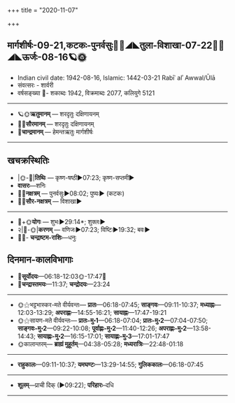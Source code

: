 +++
title = "2020-11-07"

+++
## मार्गशीर्षः-09-21,कटकः-पुनर्वसुः🌛🌌◢◣तुला-विशाखा-07-22🌌🌞◢◣ऊर्जः-08-16🪐🌞
- Indian civil date: 1942-08-16, Islamic: 1442-03-21 Rabīʿ alʾ Awwal/Ūlā
- संवत्सरः - शार्वरी
- वर्षसङ्ख्या 🌛- शकाब्दः 1942, विक्रमाब्दः 2077, कलियुगे 5121
___________________
- 🪐🌞**ऋतुमानम्** — शरदृतुः दक्षिणायनम्
- 🌌🌞**सौरमानम्** — शरदृतुः दक्षिणायनम्
- 🌛**चान्द्रमानम्** — हेमन्तऋतुः मार्गशीर्षः
___________________


## खचक्रस्थितिः
- |🌞-🌛|**तिथिः** — कृष्ण-षष्ठी►07:23; कृष्ण-सप्तमी►  
- **वासरः**—शनिः  
- 🌌🌛**नक्षत्रम्** — पुनर्वसुः►08:02; पुष्यः► (कटकः)  
- 🌌🌞**सौर-नक्षत्रम्** — विशाखा►  
___________________
- 🌛+🌞**योगः** — शुभः►29:14*; शुक्लः►  
- २|🌛-🌞|**करणम्** — वणिजः►07:23; विष्टिः►19:32; बवः►  
- 🌌🌛- **चन्द्राष्टम-राशिः**—धनुः  


## दिनमान-कालविभागाः
- 🌅**सूर्योदयः**—06:18-12:03🌞️-17:47🌇  
- 🌛**चन्द्रास्तमयः**—11:37; **चन्द्रोदयः**—23:24  
___________________
- 🌞⚝भट्टभास्कर-मते वीर्यवन्तः— **प्रातः**—06:18-07:45; **साङ्गवः**—09:11-10:37; **मध्याह्नः**—12:03-13:29; **अपराह्णः**—14:55-16:21; **सायाह्नः**—17:47-19:21  
- 🌞⚝सायण-मते वीर्यवन्तः— **प्रातः-मु॰1**—06:18-07:04; **प्रातः-मु॰2**—07:04-07:50; **साङ्गवः-मु॰2**—09:22-10:08; **पूर्वाह्णः-मु॰2**—11:40-12:26; **अपराह्णः-मु॰2**—13:58-14:43; **सायाह्णः-मु॰2**—16:15-17:01; **सायाह्णः-मु॰3**—17:01-17:47  
- 🌞कालान्तरम्— **ब्राह्मं मुहूर्तम्**—04:38-05:28; **मध्यरात्रिः**—22:48-01:18  
___________________
- **राहुकालः**—09:11-10:37; **यमघण्टः**—13:29-14:55; **गुलिककालः**—06:18-07:45  
___________________
- **शूलम्**—प्राची दिक् (►09:22); **परिहारः**–दधि  
___________________
